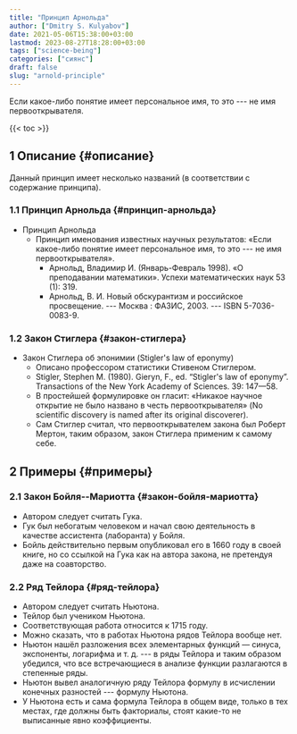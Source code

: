 ```yaml
---
title: "Принцип Арнольда"
author: ["Dmitry S. Kulyabov"]
date: 2021-05-06T15:38:00+03:00
lastmod: 2023-08-27T18:28:00+03:00
tags: ["science-being"]
categories: ["сиянс"]
draft: false
slug: "arnold-principle"
---
```


Если какое-либо понятие имеет персональное имя, то это --- не имя первооткрывателя.

<!--more-->

{{< toc >}}


## <span class="section-num">1</span> Описание {#описание}

Данный принцип имеет несколько названий (в соответствии с содержание принципа).


### <span class="section-num">1.1</span> Принцип Арнольда {#принцип-арнольда}

-   Принцип Арнольда
    -   Принцип именования известных научных результатов: «Если какое-либо понятие имеет персональное имя, то это --- не имя первооткрывателя».
        -   Арнольд, Владимир И. (Январь-Февраль 1998). «О преподавании математики». Успехи математических наук 53 (1): 319.
        -   Арнольд, В. И. Новый обскурантизм и российское просвещение. --- Москва : ФАЗИС, 2003. --- ISBN 5-7036-0083-9.


### <span class="section-num">1.2</span> Закон Стиглера {#закон-стиглера}

-   Закон Стиглера об эпонимии (Stigler's law of eponymy)
    -   Описано профессором статистики Стивеном Стиглером.
    -   Stigler, Stephen M. (1980). Gieryn, F., ed. “Stigler's law of eponymy”. Transactions of the New York Academy of Sciences. 39: 147—58.
    -   В простейшей формулировке он гласит: «Никакое научное открытие не было названо в честь первооткрывателя» (No scientific discovery is named after its original discoverer).
    -   Сам Стиглер считал, что первооткрывателем закона был Роберт Мертон, таким образом, закон Стиглера применим к самому себе.


## <span class="section-num">2</span> Примеры {#примеры}


### <span class="section-num">2.1</span> Закон Бойля--Мариотта {#закон-бойля-мариотта}

-   Автором следует считать Гука.
-   Гук был небогатым человеком и начал свою деятельность в качестве ассистента (лаборанта) у Бойля.
-   Бойль действительно первым опубликовал его в 1660 году в своей книге, но со ссылкой на Гука как на автора закона, не претендуя даже на соавторство.


### <span class="section-num">2.2</span> Ряд Тейлора {#ряд-тейлора}

-   Автором следует считать Ньютона.
-   Тейлор был учеником Ньютона.
-   Соответствующая работа относится к 1715 году.
-   Можно сказать, что в работах Ньютона рядов Тейлора вообще нет.
-   Ньютон нашёл разложения всех элементарных функций — синуса, экспоненты, логарифма и т. д. --- в ряды Тейлора и таким образом убедился, что все встречающиеся в анализе функции разлагаются в степенные ряды.
-   Ньютон вывел аналогичную ряду Тейлора формулу в исчислении конечных разностей --- формулу Ньютона.
-   У Ньютона есть и сама формула Тейлора в общем виде, только в тех местах, где должны быть факториалы, стоят какие-то не выписанные явно коэффициенты.
